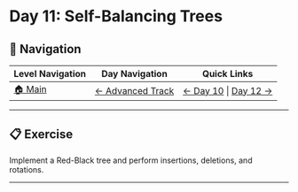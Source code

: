 # Day 11: Self-Balancing Trees

## 🔗 Navigation

| Level Navigation | Day Navigation | Quick Links |
|------------------|----------------|-------------|
| [🏠 Main](../../README.md) | [← Advanced Track](../README.md) | [← Day 10](../Day10/) \| [Day 12 →](../Day12/) |

---

## 📋 Exercise

Implement a Red-Black tree and perform insertions, deletions, and rotations.

---
